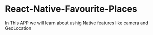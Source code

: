 # React-Native-Favourite-Places
In This APP we will learn about usinig Native features like camera and GeoLocation
